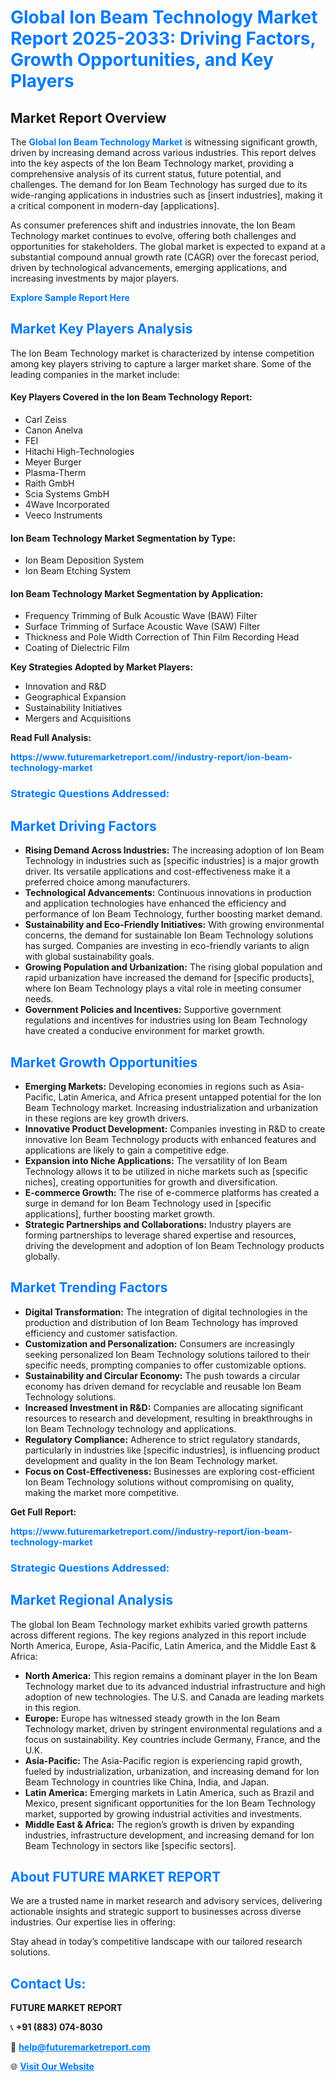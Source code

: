 <h1 style="color: #007BFF;">Global Ion Beam Technology Market Report 2025-2033: Driving Factors, Growth Opportunities, and Key Players</h1>

<section id="overview">
<h2>Market Report Overview</h2>
<p>The <a href="https://www.futuremarketreport.com//industry-report/ion-beam-technology-market" style="color: #007BFF; text-decoration: none;"><strong>Global Ion Beam Technology Market</strong></a> is witnessing significant growth, driven by increasing demand across various industries. This report delves into the key aspects of the Ion Beam Technology market, providing a comprehensive analysis of its current status, future potential, and challenges. The demand for Ion Beam Technology has surged due to its wide-ranging applications in industries such as [insert industries], making it a critical component in modern-day [applications].</p>
<p>As consumer preferences shift and industries innovate, the Ion Beam Technology market continues to evolve, offering both challenges and opportunities for stakeholders. The global market is expected to expand at a substantial compound annual growth rate (CAGR) over the forecast period, driven by technological advancements, emerging applications, and increasing investments by major players.</p>
</section>

<section id="overview">
<p><a href="https://www.futuremarketreport.com//request-sample/reportId=57157" style="color: #007BFF; text-decoration: none;"><strong>Explore Sample Report Here</strong></a></p>
</section>

<section id="key-players">
<h2 style="color: #007BFF;">Market Key Players Analysis</h2>
<p>The Ion Beam Technology market is characterized by intense competition among key players striving to capture a larger market share. Some of the leading companies in the market include:</p>
<h4>Key Players Covered in the Ion Beam Technology Report:</h4>
<ul><li>Carl Zeiss</li><li>Canon Anelva</li><li>FEI</li><li>Hitachi High-Technologies</li><li>Meyer Burger</li><li>Plasma-Therm</li><li>Raith GmbH</li><li>Scia Systems GmbH</li><li>4Wave Incorporated</li><li>Veeco Instruments</li></ul>
<h4>Ion Beam Technology Market Segmentation by Type:</h4>
<ul><li>Ion Beam Deposition System</li><li>Ion Beam Etching System</li></ul>

<h4>Ion Beam Technology Market Segmentation by Application:</h4>
<ul><li>Frequency Trimming of Bulk Acoustic Wave (BAW) Filter</li><li>Surface Trimming of Surface Acoustic Wave (SAW) Filter</li><li>Thickness and Pole Width Correction of Thin Film Recording Head</li><li>Coating of Dielectric Film</li></ul>
<p><strong>Key Strategies Adopted by Market Players:</strong></p>
<ul>
<li>Innovation and R&D</li>
<li>Geographical Expansion</li>
<li>Sustainability Initiatives</li>
<li>Mergers and Acquisitions</li>
</ul>
</section>

<section>
<p><strong>Read Full Analysis: </strong></p><a href="https://www.futuremarketreport.com//industry-report/ion-beam-technology-market" style="color: #007BFF; text-decoration: none;"><strong>https://www.futuremarketreport.com//industry-report/ion-beam-technology-market</strong></a>
<h3 style="color: #007BFF;">Strategic Questions Addressed:</h3>
</section>

<section id="driving-factors">
<h2 style="color: #007BFF;">Market Driving Factors</h2>
<ul>
<li><strong>Rising Demand Across Industries:</strong> The increasing adoption of Ion Beam Technology in industries such as [specific industries] is a major growth driver. Its versatile applications and cost-effectiveness make it a preferred choice among manufacturers.</li>
<li><strong>Technological Advancements:</strong> Continuous innovations in production and application technologies have enhanced the efficiency and performance of Ion Beam Technology, further boosting market demand.</li>
<li><strong>Sustainability and Eco-Friendly Initiatives:</strong> With growing environmental concerns, the demand for sustainable Ion Beam Technology solutions has surged. Companies are investing in eco-friendly variants to align with global sustainability goals.</li>
<li><strong>Growing Population and Urbanization:</strong> The rising global population and rapid urbanization have increased the demand for [specific products], where Ion Beam Technology plays a vital role in meeting consumer needs.</li>
<li><strong>Government Policies and Incentives:</strong> Supportive government regulations and incentives for industries using Ion Beam Technology have created a conducive environment for market growth.</li>
</ul>
</section>

<section id="growth-opportunities">
<h2 style="color: #007BFF;">Market Growth Opportunities</h2>
<ul>
<li><strong>Emerging Markets:</strong> Developing economies in regions such as Asia-Pacific, Latin America, and Africa present untapped potential for the Ion Beam Technology market. Increasing industrialization and urbanization in these regions are key growth drivers.</li>
<li><strong>Innovative Product Development:</strong> Companies investing in R&D to create innovative Ion Beam Technology products with enhanced features and applications are likely to gain a competitive edge.</li>
<li><strong>Expansion into Niche Applications:</strong> The versatility of Ion Beam Technology allows it to be utilized in niche markets such as [specific niches], creating opportunities for growth and diversification.</li>
<li><strong>E-commerce Growth:</strong> The rise of e-commerce platforms has created a surge in demand for Ion Beam Technology used in [specific applications], further boosting market growth.</li>
<li><strong>Strategic Partnerships and Collaborations:</strong> Industry players are forming partnerships to leverage shared expertise and resources, driving the development and adoption of Ion Beam Technology products globally.</li>
</ul>
</section>

<section id="trending-factors">
<h2 style="color: #007BFF;">Market Trending Factors</h2>
<ul>
<li><strong>Digital Transformation:</strong> The integration of digital technologies in the production and distribution of Ion Beam Technology has improved efficiency and customer satisfaction.</li>
<li><strong>Customization and Personalization:</strong> Consumers are increasingly seeking personalized Ion Beam Technology solutions tailored to their specific needs, prompting companies to offer customizable options.</li>
<li><strong>Sustainability and Circular Economy:</strong> The push towards a circular economy has driven demand for recyclable and reusable Ion Beam Technology solutions.</li>
<li><strong>Increased Investment in R&D:</strong> Companies are allocating significant resources to research and development, resulting in breakthroughs in Ion Beam Technology technology and applications.</li>
<li><strong>Regulatory Compliance:</strong> Adherence to strict regulatory standards, particularly in industries like [specific industries], is influencing product development and quality in the Ion Beam Technology market.</li>
<li><strong>Focus on Cost-Effectiveness:</strong> Businesses are exploring cost-efficient Ion Beam Technology solutions without compromising on quality, making the market more competitive.</li>
</ul>
</section>

<section>
<p><strong>Get Full Report: </strong></p><a href="https://www.futuremarketreport.com//industry-report/ion-beam-technology-market" style="color: #007BFF; text-decoration: none;"><strong>https://www.futuremarketreport.com//industry-report/ion-beam-technology-market</strong></a>
<h3 style="color: #007BFF;">Strategic Questions Addressed:</h3>
</section>


<section id="regional-analysis">
<h2 style="color: #007BFF;">Market Regional Analysis</h2>
<p>The global Ion Beam Technology market exhibits varied growth patterns across different regions. The key regions analyzed in this report include North America, Europe, Asia-Pacific, Latin America, and the Middle East & Africa:</p>
<ul>
<li><strong>North America:</strong> This region remains a dominant player in the Ion Beam Technology market due to its advanced industrial infrastructure and high adoption of new technologies. The U.S. and Canada are leading markets in this region.</li>
<li><strong>Europe:</strong> Europe has witnessed steady growth in the Ion Beam Technology market, driven by stringent environmental regulations and a focus on sustainability. Key countries include Germany, France, and the U.K.</li>
<li><strong>Asia-Pacific:</strong> The Asia-Pacific region is experiencing rapid growth, fueled by industrialization, urbanization, and increasing demand for Ion Beam Technology in countries like China, India, and Japan.</li>
<li><strong>Latin America:</strong> Emerging markets in Latin America, such as Brazil and Mexico, present significant opportunities for the Ion Beam Technology market, supported by growing industrial activities and investments.</li>
<li><strong>Middle East & Africa:</strong> The region’s growth is driven by expanding industries, infrastructure development, and increasing demand for Ion Beam Technology in sectors like [specific sectors].</li>
</ul>
</section>

<footer>
<h2 style="color: #007BFF;">About FUTURE MARKET REPORT</h2>
<p>We are a trusted name in market research and advisory services, delivering actionable insights and strategic support to businesses across diverse industries. Our expertise lies in offering:</p>

<p>Stay ahead in today’s competitive landscape with our tailored research solutions.</p>

<h2 style="color: #007BFF;">Contact Us:</h2>
<p><strong>FUTURE MARKET REPORT</strong></p>
<p>📞 <strong>+91 (883) 074-8030</strong></p>
<p>📧 <strong><a href="mailto:help@futuremarketreport.com" style="color: #007BFF;">help@futuremarketreport.com</a></strong></p>
<p>🌐 <strong><a href="https://www.futuremarketreport.com/" style="color: #007BFF;">Visit Our Website</a></strong></p>
</footer>